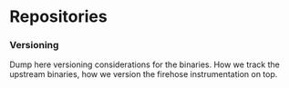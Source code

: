 # Repositories

### Versioning

Dump here versioning considerations for the binaries. How we track the upstream binaries, how we version the firehose instrumentation on top.

